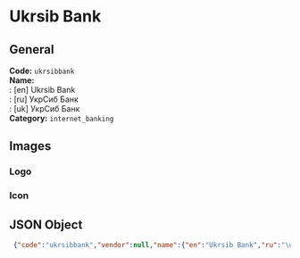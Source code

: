 # Ukrsib Bank 
## General 
**Code:** `ukrsibbank`  
**Name:**  
:	[en] Ukrsib Bank  
:	[ru] УкрСиб Банк  
:	[uk] УкрСиб Банк  
**Category:** `internet_banking`  
## Images 
### Logo 
### Icon 
## JSON Object 
```json
 {"code":"ukrsibbank","vendor":null,"name":{"en":"Ukrsib Bank","ru":"\u0423\u043a\u0440\u0421\u0438\u0431 \u0411\u0430\u043d\u043a","uk":"\u0423\u043a\u0440\u0421\u0438\u0431 \u0411\u0430\u043d\u043a"},"description":null,"countries":null,"category":"internet_banking"}```  
